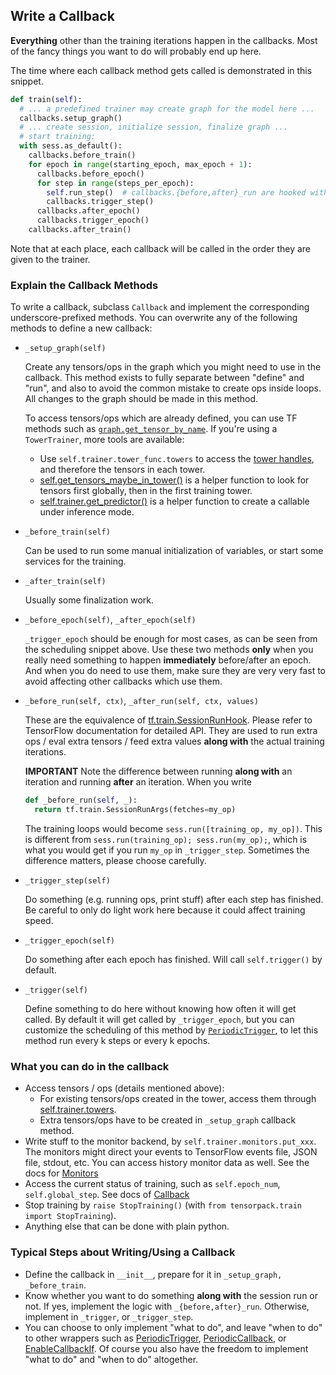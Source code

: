 
## Write a Callback

__Everything__ other than the training iterations happen in the callbacks.
Most of the fancy things you want to do will probably end up here.

The time where each callback method gets called is demonstrated in this snippet.
```python
def train(self):
  # ... a predefined trainer may create graph for the model here ...
  callbacks.setup_graph()
  # ... create session, initialize session, finalize graph ...
  # start training:
  with sess.as_default():
    callbacks.before_train()
    for epoch in range(starting_epoch, max_epoch + 1):
      callbacks.before_epoch()
      for step in range(steps_per_epoch):
        self.run_step()  # callbacks.{before,after}_run are hooked with session
        callbacks.trigger_step()
      callbacks.after_epoch()
      callbacks.trigger_epoch()
    callbacks.after_train()
```
Note that at each place, each callback will be called in the order they are given to the trainer.


### Explain the Callback Methods

To write a callback, subclass `Callback` and implement the corresponding underscore-prefixed methods.
You can overwrite any of the following methods to define a new callback:

* `_setup_graph(self)`

  Create any tensors/ops in the graph which you might need to use in the callback.
  This method exists to fully separate between "define" and "run", and also to
  avoid the common mistake to create ops inside
  loops. All changes to the graph should be made in this method.

  To access tensors/ops which are already defined,
  you can use TF methods such as
  [`graph.get_tensor_by_name`](https://www.tensorflow.org/api_docs/python/tf/Graph#get_tensor_by_name).
  If you're using a `TowerTrainer`, more tools are available:

  - Use `self.trainer.tower_func.towers` to access the
  	[tower handles](../../modules/tfutils.html#tensorpack.tfutils.tower.TowerTensorHandles),
  	and therefore the tensors in each tower.
  - [self.get_tensors_maybe_in_tower()](../../modules/callbacks.html#tensorpack.callbacks.Callback.get_tensors_maybe_in_tower)
  	is a helper function to look for tensors first globally, then in the first training tower.
  - [self.trainer.get_predictor()](../../modules/train.html#tensorpack.train.TowerTrainer.get_predictor)
  	is a helper function to create a callable under inference mode.

* `_before_train(self)`

  Can be used to run some manual initialization of variables, or start some services for the training.

* `_after_train(self)`

  Usually some finalization work.

* `_before_epoch(self)`, `_after_epoch(self)`

  `_trigger_epoch` should be enough for most cases, as can be seen from the scheduling snippet above.
  Use these two methods __only__ when you really need something to happen __immediately__ before/after an epoch.
	And when you do need to use them, make sure they are very very fast to avoid affecting other callbacks which use them.

* `_before_run(self, ctx)`, `_after_run(self, ctx, values)`

  These are the equivalence of [tf.train.SessionRunHook](https://www.tensorflow.org/api_docs/python/tf/train/SessionRunHook).
  Please refer to TensorFlow documentation for detailed API.
  They are used to run extra ops / eval extra tensors / feed extra values __along with__ the actual training iterations.

  __IMPORTANT__ Note the difference between running __along with__ an iteration and running __after__ an iteration.
  When you write

  ```python
  def _before_run(self, _):
    return tf.train.SessionRunArgs(fetches=my_op)
  ```

  The training loops would become `sess.run([training_op, my_op])`.
  This is different from `sess.run(training_op); sess.run(my_op);`,
  which is what you would get if you run `my_op` in `_trigger_step`.
	Sometimes the difference matters, please choose carefully.

* `_trigger_step(self)`

  Do something (e.g. running ops, print stuff) after each step has finished.
  Be careful to only do light work here because it could affect training speed.

* `_trigger_epoch(self)`

  Do something after each epoch has finished. Will call `self.trigger()` by default.

* `_trigger(self)`

  Define something to do here without knowing how often it will get called.
  By default it will get called by `_trigger_epoch`,
  but you can customize the scheduling of this method by
  [`PeriodicTrigger`](../../modules/callbacks.html#tensorpack.callbacks.PeriodicTrigger),
  to let this method run every k steps or every k epochs.

### What you can do in the callback

* Access tensors / ops (details mentioned above):
	* For existing tensors/ops created in the tower, access them through [self.trainer.towers](../../modules/train.html#tensorpack.train.TowerTrainer.towers).
	* Extra tensors/ops have to be created in `_setup_graph` callback method.
* Write stuff to the monitor backend, by `self.trainer.monitors.put_xxx`.
  The monitors might direct your events to TensorFlow events file, JSON file, stdout, etc.
  You can access history monitor data as well. See the docs for [Monitors](../../modules/callbacks.html#tensorpack.callbacks.Monitors)
* Access the current status of training, such as `self.epoch_num`, `self.global_step`. See docs of [Callback](../../modules/callbacks.html#tensorpack.callbacks.Callback)
* Stop training by `raise StopTraining()` (with `from tensorpack.train import StopTraining`).
* Anything else that can be done with plain python.

### Typical Steps about Writing/Using a Callback

* Define the callback in `__init__`, prepare for it in `_setup_graph, _before_train`.
* Know whether you want to do something __along with__ the session run or not.
  If yes, implement the logic with `_{before,after}_run`.
  Otherwise, implement in `_trigger`, or `_trigger_step`.
* You can choose to only implement "what to do", and leave "when to do" to
  other wrappers such as
  [PeriodicTrigger](../../modules/callbacks.html#tensorpack.callbacks.PeriodicTrigger),
  [PeriodicCallback](../../modules/callbacks.html#tensorpack.callbacks.PeriodicCallback),
  or [EnableCallbackIf](../../modules/callbacks.html#tensorpack.callbacks.EnableCallbackIf).
	Of course you also have the freedom to implement "what to do" and "when to do" altogether.


